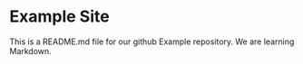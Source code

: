 # Example Site
This is a README.md file for our github Example repository. We are learning Markdown.
